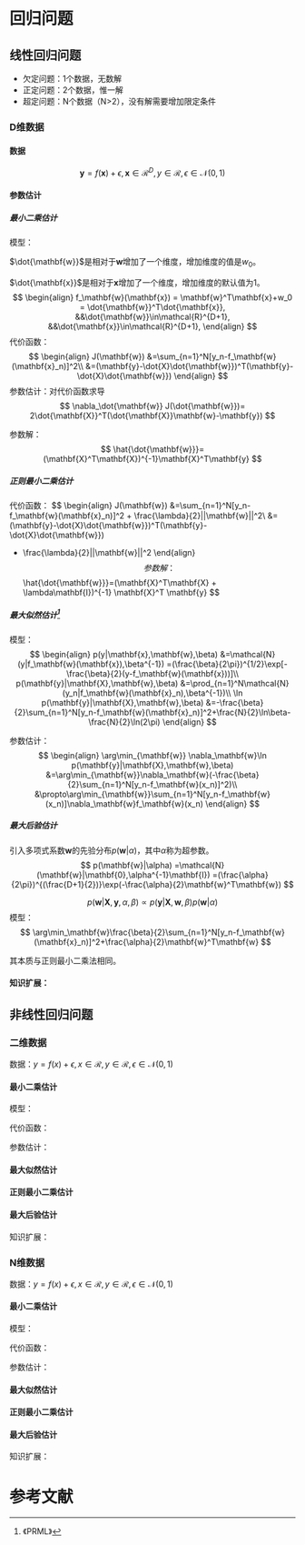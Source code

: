 # 回归问题

## 线性回归问题

- 欠定问题：1个数据，无数解
- 正定问题：2个数据，惟一解
- 超定问题：N个数据（N>2），没有解需要增加限定条件

### D维数据

#### 数据

$$
\mathbf{y}=f(\mathbf{x})+\epsilon,
\mathbf{x}\in\mathcal{R}^D,
y\in\mathcal{R},
\epsilon\in\mathcal{N}(0,1)
$$

#### 参数估计

##### 最小二乘估计

模型：

$\dot{\mathbf{w}}$是相对于$\mathbf{w}$增加了一个维度，增加维度的值是$w_0$。

$\dot{\mathbf{x}}$是相对于$\mathbf{x}$增加了一个维度，增加维度的默认值为1。
$$
\begin{align}
f_\mathbf{w}(\mathbf{x}) 
	= \mathbf{w}^T\mathbf{x}+w_0 
	= \dot{\mathbf{w}}^T\dot{\mathbf{x}},
&&\dot{\mathbf{w}}\in\mathcal{R}^{D+1},
&&\dot{\mathbf{x}}\in\mathcal{R}^{D+1},
\end{align}
$$
代价函数：
$$
\begin{align}
J(\mathbf{w})
&=\sum_{n=1}^N[y_n-f_\mathbf{w}(\mathbf{x}_n)]^2\\
&=(\mathbf{y}-\dot{X}\dot{\mathbf{w}})^T(\mathbf{y}-\dot{X}\dot{\mathbf{w}})
\end{align}
$$
参数估计：对代价函数求导
$$
\nabla_\dot{\mathbf{w}} J(\dot{\mathbf{w}})=
2\dot{\mathbf{X}}^T(\dot{\mathbf{X}}\mathbf{w}-\mathbf{y})
$$

参数解：
$$
\hat{\dot{\mathbf{w}}}=(\mathbf{X}^T\mathbf{X})^{-1}\mathbf{X}^T\mathbf{y}
$$

##### 正则最小二乘估计

代价函数：
$$
\begin{align}
J(\mathbf{w})
&=\sum_{n=1}^N[y_n-f_\mathbf{w}(\mathbf{x}_n)]^2  + \frac{\lambda}{2}||\mathbf{w}||^2\\
&=(\mathbf{y}-\dot{X}\dot{\mathbf{w}})^T(\mathbf{y}-\dot{X}\dot{\mathbf{w}})
 + \frac{\lambda}{2}||\mathbf{w}||^2
\end{align}
$$
参数解：
$$
\hat{\dot{\mathbf{w}}}=(\mathbf{X}^T\mathbf{X} + \lambda\mathbf{I})^{-1} \mathbf{X}^T \mathbf{y}
$$

##### 最大似然估计[^2]

模型：
$$
\begin{align}
p(y|\mathbf{x},\mathbf{w},\beta)
&=\mathcal{N}(y|f_\mathbf{w}(\mathbf{x}),\beta^{-1})
=(\frac{\beta}{2\pi})^{1/2}\exp[-\frac{\beta}{2}(y-f_\mathbf{w}(\mathbf{x}))]\\
p(\mathbf{y}|\mathbf{X},\mathbf{w},\beta)
&=\prod_{n=1}^N\mathcal{N}(y_n|f_\mathbf{w}(\mathbf{x}_n),\beta^{-1})\\
\ln p(\mathbf{y}|\mathbf{X},\mathbf{w},\beta)
&=-\frac{\beta}{2}\sum_{n=1}^N[y_n-f_\mathbf{w}(\mathbf{x}_n)]^2+\frac{N}{2}\ln\beta-\frac{N}{2}\ln(2\pi)
\end{align}
$$

参数估计：
$$
\begin{align}
\arg\min_{\mathbf{w}}
\nabla_\mathbf{w}\ln p(\mathbf{y}|\mathbf{X},\mathbf{w},\beta)
&=\arg\min_{\mathbf{w}}\nabla_\mathbf{w}(-\frac{\beta}{2}\sum_{n=1}^N[y_n-f_\mathbf{w}(x_n)]^2)\\
&\propto\arg\min_{\mathbf{w}}\sum_{n=1}^N[y_n-f_\mathbf{w}(x_n)]\nabla_\mathbf{w}f_\mathbf{w}(x_n)
\end{align}
$$

##### 最大后验估计

引入多项式系数$\mathbf{w}$的先验分布$p(\mathbf{w}|\alpha)$，其中$\alpha$称为超参数。
$$
p(\mathbf{w}|\alpha)
=\mathcal{N}(\mathbf{w}|\mathbf{0},\alpha^{-1}\mathbf{I})
=(\frac{\alpha}{2\pi})^{(\frac{D+1}{2})}\exp(-\frac{\alpha}{2}\mathbf{w}^T\mathbf{w})
$$

$$
p(\mathbf{w}|\mathbf{X},\mathbf{y},\alpha,\beta)
\propto 
p(\mathbf{y}|\mathbf{X},\mathbf{w},\beta)p(\mathbf{w}|\alpha)
$$
模型：
$$
\arg\min_\mathbf{w}\frac{\beta}{2}\sum_{n=1}^N[y_n-f_\mathbf{w}(\mathbf{x}_n)]^2+\frac{\alpha}{2}\mathbf{w}^T\mathbf{w}
$$

其本质与正则最小二乘法相同。

#### 知识扩展：

## 非线性回归问题

### 二维数据

数据：$y=f(x)+\epsilon, x\in\mathcal{R},y\in\mathcal{R},\epsilon\in\mathcal{N}(0,1)$

#### 最小二乘估计

模型：

代价函数：

参数估计：

#### 最大似然估计

#### 正则最小二乘估计

#### 最大后验估计

知识扩展：

### N维数据

数据：$y=f(x)+\epsilon, x\in\mathcal{R},y\in\mathcal{R},\epsilon\in\mathcal{N}(0,1)$

#### 最小二乘估计

模型：

代价函数：

参数估计：

#### 最大似然估计

#### 正则最小二乘估计

#### 最大后验估计

知识扩展：



# 参考文献
[^1]: 《统计学》
[^2]: 《PRML》
[^3]: 《神经网络与机器学习》